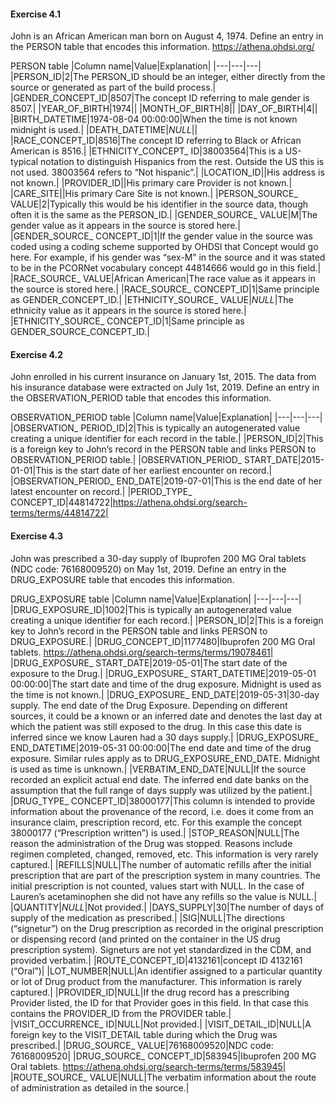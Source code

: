 #### Exercise 4.1 
John is an African American man born on August 4, 1974. Define an entry in the PERSON table that encodes this information.
https://athena.ohdsi.org/

PERSON table
|Column name|Value|Explanation|
|---|---|---|
|PERSON_ID|2|The PERSON_ID should be an integer, either directly from the source or generated as part of the build process.|
|GENDER_CONCEPT_ID|8507|The concept ID referring to male gender is 8507.|
|YEAR_OF_BIRTH|1974||
|MONTH_OF_BIRTH|8||
|DAY_OF_BIRTH|4||
|BIRTH_DATETIME|1974-08-04 00:00:00|When the time is not known midnight is used.|
|DEATH_DATETIME|*NULL*||
|RACE_CONCEPT_ID|8516|The concept ID referring to Black or African American is 8516.|
|ETHNICITY_CONCEPT_ ID|38003564|This is a US-typical notation to distinguish Hispanics from the rest. Outside the US this is not used. 38003564 refers to “Not hispanic”.|
|LOCATION_ID||His address is not known.|
|PROVIDER_ID||His primary care Provider is not known.|
|CARE_SITE||His primary Care Site is not known.|
|PERSON_SOURCE_ VALUE|2|Typically this would be his identifier in the source data, though often it is the same as the PERSON_ID.|
|GENDER_SOURCE_ VALUE|M|The gender value as it appears in the source is stored here.|
|GENDER_SOURCE_ CONCEPT_ID|1|If the gender value in the source was coded using a coding scheme supported by OHDSI that Concept would go here. For example, if his gender was “sex-M” in the source and it was stated to be in the PCORNet vocabulary concept 44814666 would go in this field.|
|RACE_SOURCE_ VALUE|African American|The race value as it appears in the source is stored here.|
|RACE_SOURCE_ CONCEPT_ID|1|Same principle as GENDER_CONCEPT_ID.|
|ETHNICITY_SOURCE_ VALUE|*NULL*|The ethnicity value as it appears in the source is stored here.|
|ETHNICITY_SOURCE_ CONCEPT_ID|1|Same principle as GENDER_SOURCE_CONCEPT_ID.|


#### Exercise 4.2 
John enrolled in his current insurance on January 1st, 2015. The data from his insurance database were extracted on July 1st, 2019. Define an entry in the OBSERVATION_PERIOD table that encodes this information.

OBSERVATION_PERIOD table
|Column name|Value|Explanation|
|---|---|---|
|OBSERVATION_ PERIOD_ID|2|This is typically an autogenerated value creating a unique identifier for each record in the table.|
|PERSON_ID|2|This is a foreign key to John’s record in the PERSON table and links PERSON to OBSERVATION_PERIOD table.|
|OBSERVATION_PERIOD_ START_DATE|2015-01-01|This is the start date of her earliest encounter on record.|
|OBSERVATION_PERIOD_ END_DATE|2019-07-01|This is the end date of her latest encounter on record.|
|PERIOD_TYPE_ CONCEPT_ID|44814722|https://athena.ohdsi.org/search-terms/terms/44814722|

#### Exercise 4.3 
John was prescribed a 30-day supply of Ibuprofen 200 MG Oral tablets (NDC code: 76168009520) on May 1st, 2019. Define an entry in the DRUG_EXPOSURE table that encodes this information.

DRUG_EXPOSURE table
|Column name|Value|Explanation|
|---|---|---|
|DRUG_EXPOSURE_ID|1002|This is typically an autogenerated value creating a unique identifier for each record.|
|PERSON_ID|2|This is a foreign key to John’s record in the PERSON table and links PERSON to DRUG_EXPOSURE.|
|DRUG_CONCEPT_ID|1177480|Ibuprofen 200 MG Oral tablets. https://athena.ohdsi.org/search-terms/terms/19078461|
|DRUG_EXPOSURE_ START_DATE|2019-05-01|The start date of the exposure to the Drug.|
|DRUG_EXPOSURE_ START_DATETIME|2019-05-01 00:00:00|The start date and time of the drug exposure. Midnight is used as the time is not known.|
|DRUG_EXPOSURE_ END_DATE|2019-05-31|30-day supply. The end date of the Drug Exposure. Depending on different sources, it could be a known or an inferred date and denotes the last day at which the patient was still exposed to the drug. In this case this date is inferred since we know Lauren had a 30 days supply.|
|DRUG_EXPOSURE_ END_DATETIME|2019-05-31 00:00:00|The end date and time of the drug exposure. Similar rules apply as to DRUG_EXPOSURE_END_DATE. Midnight is used as time is unknown.|
|VERBATIM_END_DATE|NULL|If the source recorded an explicit actual end date. The inferred end date banks on the assumption that the full range of days supply was utilized by the patient.|
|DRUG_TYPE_ CONCEPT_ID|38000177|This column is intended to provide information about the provenance of the record, i.e. does it come from an insurance claim, prescription record, etc. For this example the concept 38000177 (“Prescription written”) is used.|
|STOP_REASON|NULL|The reason the administration of the Drug was stopped. Reasons include regimen completed, changed, removed, etc. This information is very rarely captured.|
|REFILLS|NULL|The number of automatic refills after the initial prescription that are part of the prescription system in many countries. The initial prescription is not counted, values start with NULL. In the case of Lauren’s acetaminophen she did not have any refills so the value is NULL.|
|QUANTITY|*NULL*|Not provided.|
|DAYS_SUPPLY|30|The number of days of supply of the medication as prescribed.|
|SIG|NULL|The directions (“signetur”) on the Drug prescription as recorded in the original prescription or dispensing record (and printed on the container in the US drug prescription system). Signeturs are not yet standardized in the CDM, and provided verbatim.|
|ROUTE_CONCEPT_ID|4132161|concept ID 4132161 (“Oral”)|
|LOT_NUMBER|NULL|An identifier assigned to a particular quantity or lot of Drug product from the manufacturer. This information is rarely captured.|
|PROVIDER_ID|NULL|If the drug record has a prescribing Provider listed, the ID for that Provider goes in this field. In that case this contains the PROVIDER_ID from the PROVIDER table.|
|VISIT_OCCURRENCE_ ID|NULL|Not provided.|
|VISIT_DETAIL_ID|NULL|A foreign key to the VISIT_DETAIL table during which the Drug was prescribed.|
|DRUG_SOURCE_ VALUE|76168009520|NDC code: 76168009520|
|DRUG_SOURCE_ CONCEPT_ID|583945|Ibuprofen 200 MG Oral tablets. https://athena.ohdsi.org/search-terms/terms/583945|
|ROUTE_SOURCE_ VALUE|NULL|The verbatim information about the route of administration as detailed in the source.|
